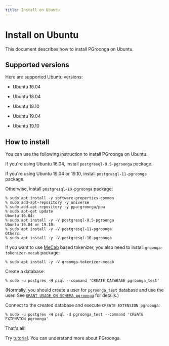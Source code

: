```yaml
---
title: Install on Ubuntu
---
```


# Install on Ubuntu

This document describes how to install PGroonga on Ubuntu.

## Supported versions

Here are supported Ubuntu versions:

  * Ubuntu 16.04

  * Ubuntu 18.04

  * Ubuntu 18.10

  * Ubuntu 19.04

  * Ubuntu 19.10

## How to install

You can use the following instruction to install PGroonga on Ubuntu.

If you're using Ubuntu 16.04, install `postgresql-9.5-pgroonga` package.

If you're using Ubuntu 19.04 or 19.10, install `postgresql-11-pgroonga` package.

Otherwise, install `postgresql-10-pgroonga` package:

```text
% sudo apt install -y software-properties-common
% sudo add-apt-repository -y universe
% sudo add-apt-repository -y ppa:groonga/ppa
% sudo apt-get update
Ubuntu 16.04:
% sudo apt install -y -V postgresql-9.5-pgroonga
Ubuntu 19.04 or 19.10:
% sudo apt install -y -V postgresql-11-pgroonga
Others:
% sudo apt install -y -V postgresql-10-pgroonga
```

If you want to use [MeCab](http://taku910.github.io/mecab/) based tokenizer, you also need to install `groonga-tokenizer-mecab` package:

```text
% sudo apt install -y -V groonga-tokenizer-mecab
```

Create a database:

```text
% sudo -u postgres -H psql --command 'CREATE DATABASE pgroonga_test'
```

(Normally, you should create a user for `pgroonga_test` database and use the user. See [`GRANT USAGE ON SCHEMA pgroonga`](../reference/grant-usage-on-schema-pgroonga.html) for details.)

Connect to the created database and execute `CREATE EXTENSION pgroonga`:

```text
% sudo -u postgres -H psql -d pgroonga_test --command 'CREATE EXTENSION pgroonga'
```

That's all!

Try [tutorial](../tutorial/). You can understand more about PGroonga.
